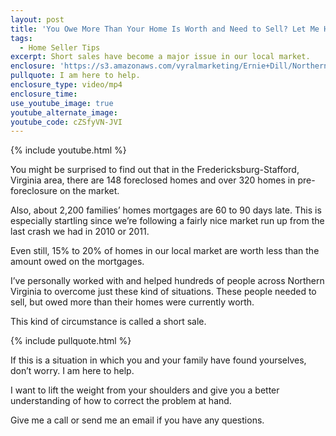 ```yaml
---
layout: post
title: 'You Owe More Than Your Home Is Worth and Need to Sell? Let Me Help!'
tags:
  - Home Seller Tips
excerpt: Short sales have become a major issue in our local market.
enclosure: 'https://s3.amazonaws.com/vyralmarketing/Ernie+Dill/Northern+Virginia+Real+Estate+Team+Stuck+in+a+short+sale.mp4'
pullquote: I am here to help.
enclosure_type: video/mp4
enclosure_time:
use_youtube_image: true
youtube_alternate_image:
youtube_code: cZSfyVN-JVI
---
```



{% include youtube.html %}

You might be surprised to find out that in the Fredericksburg-Stafford, Virginia area, there are 148 foreclosed homes and over 320 homes in pre-foreclosure on the market.

Also, about 2,200 families’ homes mortgages are 60 to 90 days late. This is especially startling since we’re following a fairly nice market run up from the last crash we had in 2010 or 2011.

Even still, 15% to 20% of homes in our local market are worth less than the amount owed on the mortgages.

I’ve personally worked with and helped hundreds of people across Northern Virginia to overcome just these kind of situations. These people needed to sell, but owed more than their homes were currently worth.

This kind of circumstance is called a short sale.

{% include pullquote.html %}

If this is a situation in which you and your family have found yourselves, don’t worry. I am here to help.

I want to lift the weight from your shoulders and give you a better understanding of how to correct the problem at hand.

Give me a call or send me an email if you have any questions.